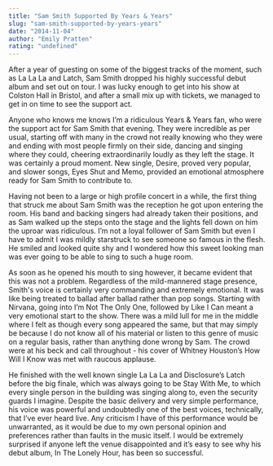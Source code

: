 ```yaml
---
title: "Sam Smith Supported By Years & Years"
slug: "sam-smith-supported-by-years-years"
date: "2014-11-04"
author: "Emily Pratten"
rating: "undefined"
---
```


After a year of guesting on some of the biggest tracks of the moment, such as La La La and Latch, Sam Smith dropped his highly successful debut album and set out on tour. I was lucky enough to get into his show at Colston Hall in Bristol, and after a small mix up with tickets, we managed to get in on time to see the support act.

Anyone who knows me knows I’m a ridiculous Years & Years fan, who were the support act for Sam Smith that evening. They were incredible as per usual, starting off with many in the crowd not really knowing who they were and ending with most people firmly on their side, dancing and singing where they could, cheering extraordinarily loudly as they left the stage. It was certainly a proud moment. New single, Desire, proved very popular, and slower songs, Eyes Shut and Memo, provided an emotional atmosphere ready for Sam Smith to contribute to.

Having not been to a large or high profile concert in a while, the first thing that struck me about Sam Smith was the reception he got upon entering the room. His band and backing singers had already taken their positions, and as Sam walked up the steps onto the stage and the lights fell down on him the uproar was ridiculous. I’m not a loyal follower of Sam Smith but even I have to admit I was mildly starstruck to see someone so famous in the flesh. He smiled and looked quite shy and I wondered how this sweet looking man was ever going to be able to sing to such a huge room.

As soon as he opened his mouth to sing however, it became evident that this was not a problem. Regardless of the mild-mannered stage presence, Smith's voice is certainly very commanding and extremely emotional. It was like being treated to ballad after ballad rather than pop songs. Starting with Nirvana, going into I’m Not The Only One, followed by Like I Can meant a very emotional start to the show. There was a mild lull for me in the middle where I felt as though every song appeared the same, but that may simply be because I do not know all of his material or listen to this genre of music on a regular basis, rather than anything done wrong by Sam. The crowd were at his beck and call throughout - his cover of Whitney Houston’s How Will I Know was met with raucous applause.

He finished with the well known single La La La and Disclosure’s Latch before the big finale, which was always going to be Stay With Me, to which every single person in the building was singing along to, even the security guards I imagine. Despite the basic delivery and very simple performance, his voice was powerful and undoubtedly one of the best voices, technically, that I’ve ever heard live. Any criticism I have of this performance would be unwarranted, as it would be due to my own personal opinion and preferences rather than faults in the music itself. I would be extremely surprised if anyone left the venue disappointed and it’s easy to see why his debut album, In The Lonely Hour, has been so successful.
